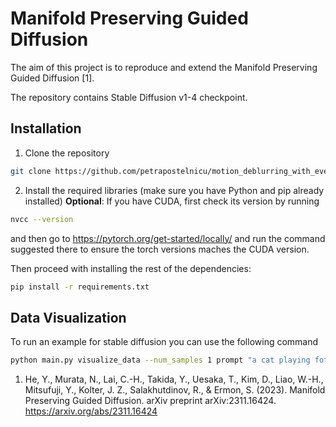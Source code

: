 # Manifold Preserving Guided Diffusion

The aim of this project is to reproduce and extend the Manifold Preserving Guided Diffusion \[1]. 


The repository contains Stable Diffusion v1-4 checkpoint. 

## Installation
1. Clone the repository

```sh
git clone https://github.com/petrapostelnicu/motion_deblurring_with_event_cameras.git & cd motion_deblurring_with_event_cameras
```

2. Install the required libraries (make sure you have Python and pip already installed)
**Optional**: If you have CUDA, first check its version by running 
```sh
nvcc --version
```
and then go to https://pytorch.org/get-started/locally/ and run the command suggested there to ensure the torch versions maches the CUDA version.

Then proceed with installing the rest of the dependencies:

```sh
pip install -r requirements.txt
```


## Data Visualization 

To run an example for stable diffusion you can use the following command 

```sh
python main.py visualize_data --num_samples 1 prompt "a cat playing fotball"
```

1. He, Y., Murata, N., Lai, C.-H., Takida, Y., Uesaka, T., Kim, D., Liao, W.-H., Mitsufuji, Y., Kolter, J. Z., Salakhutdinov, R., & Ermon, S. (2023). Manifold Preserving Guided Diffusion. arXiv preprint arXiv:2311.16424. https://arxiv.org/abs/2311.16424
